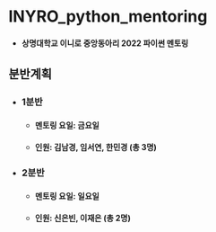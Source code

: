 # INYRO_python_mentoring
* #### 상명대학교 이니로 중앙동아리 2022 파이썬 멘토링

## 분반계획
* ### 1분반
    - #### 멘토링 요일: 금요일
    - #### 인원: 김남경, 임서연, 한민경 (총 3명)

* ### 2분반
    - #### 멘토링 요일: 일요일
    - #### 인원: 신은빈, 이재은 (총 2명)
